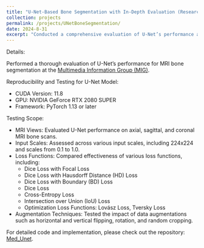 ```yaml
---
title: "U-Net-Based Bone Segmentation with In-Depth Evaluation (Research)"
collection: projects
permalink: /projects/UNetBoneSegmentation/
date: 2024-8-31
excerpt: "Conducted a comprehensive evaluation of U-Net’s performance across various anatomical planes and introduced innovative data preprocessing methods to enhance model accuracy and generalizability. Our work significantly advances medical imaging, leading to improved clinical outcomes in orthopedics and rehabilitation medicine."
---
```


Details:  

Performed a thorough evaluation of U-Net’s performance for MRI bone segmentation at the [Multimedia Information Group (MIG)](https://www.khoury.northeastern.edu/clubs_and_orgs/multimedia-information-groupmig-san-jose/).

Reproducibility and Testing for U-Net Model:

* CUDA Version: 11.8
* GPU: NVIDIA GeForce RTX 2080 SUPER
* Framework: PyTorch 1.13 or later

Testing Scope:

* MRI Views: Evaluated U-Net performance on axial, sagittal, and coronal MRI bone scans.
* Input Scales: Assessed across various input scales, including 224x224 and scales from 0.1 to 1.0.
* Loss Functions: Compared effectiveness of various loss functions, including:
    - Dice Loss with Focal Loss
    - Dice Loss with Hausdorff Distance (HD) Loss
    - Dice Loss with Boundary (BD) Loss
    - Dice Loss
    - Cross-Entropy Loss
    - Intersection over Union (IoU) Loss
    - Optimization Loss Functions: Lovász Loss, Tversky Loss
* Augmentation Techniques: Tested the impact of data augmentations such as horizontal and vertical flipping, rotation, and random cropping.

For detailed code and implementation, please check out the repository: [Med_Unet](https://github.com/liumengyuan1997/Med_Unet).